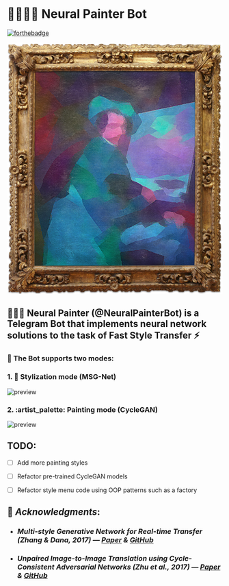# :brain::man_artist::robot: **Neural Painter Bot**

[![forthebadge](https://forthebadge.com/images/badges/made-with-crayons.svg)](https://forthebadge.com)

![Portrait of Neural Painter](demos/neural_painter_portrait.jpg?s=200)

## :brain::man_artist: Neural Painter (@NeuralPainterBot) is a Telegram Bot that implements neural network solutions to the task of Fast Style Transfer :zap:

### :robot: The Bot supports two modes:

 ### 1. :rainbow: Stylization mode (MSG-Net)
![preview](demos/stylization.gif)

 ### 2. :artist_palette: Painting mode (CycleGAN)
![preview](demos/painting.gif)


## TODO:

- [ ] Add more painting styles

- [ ] Refactor pre-trained CycleGAN models

- [ ] Refactor style menu code using OOP patterns such as a factory


## :bow: *Acknowledgments*:

- ### *Multi-style Generative Network for Real-time Transfer (Zhang & Dana, 2017) — [Paper](https://arxiv.org/pdf/1703.06953.pdf) & [GitHub](https://github.com/zhanghang1989/PyTorch-Multi-Style-Transfer)*

- ### *Unpaired Image-to-Image Translation using Cycle-Consistent Adversarial Networks (Zhu et al., 2017) — [Paper](https://arxiv.org/pdf/1703.10593.pdf) & [GitHub](https://github.com/junyanz/pytorch-CycleGAN-and-pix2pix)*
